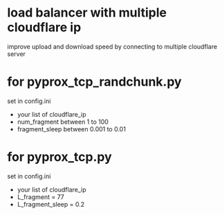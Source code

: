 # load balancer with multiple cloudflare ip 
improve upload and download speed by connecting to multiple cloudflare server

# for pyprox_tcp_randchunk.py
set in config.ini
- your list of cloudflare_ip
- num_fragment between 1 to 100
- fragment_sleep between 0.001 to 0.01

# for pyprox_tcp.py
set in config.ini
- your list of cloudflare_ip
- L_fragment = 77
- L_fragment_sleep = 0.2


